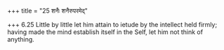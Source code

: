 +++
title = "25 शनैः शनैरुपरमेद्"

+++
6.25 Little by little let him attain to ietude by the intellect held
firmly; having made the mind establish itself in the Self, let him not
think of anything.
